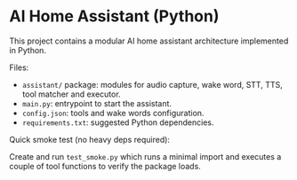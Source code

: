 # AI Home Assistant (Python)

This project contains a modular AI home assistant architecture implemented in Python.

Files:
- `assistant/` package: modules for audio capture, wake word, STT, TTS, tool matcher and executor.
- `main.py`: entrypoint to start the assistant.
- `config.json`: tools and wake words configuration.
- `requirements.txt`: suggested Python dependencies.

Quick smoke test (no heavy deps required):

Create and run `test_smoke.py` which runs a minimal import and executes a couple of tool functions to verify the package loads.
